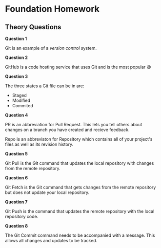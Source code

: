 # Foundation Homework

## Theory Questions

**Question 1**

Git is an example of a _version control_ system.

**Question 2**

GitHub is a code hosting service that uses Git and is the most popular :smiley:

**Question 3**

The three states a Git file can be in are:

- Staged
- Modified
- Commited

**Question 4**

PR is an abbreviation for Pull Request. This lets you tell others about changes on a branch you have created and recieve feedback.

Repo is an abbreviaton for Repository which contains all of your project's files as well as its revision history.

**Question 5**

Git Pull is the Git command that updates the local repository with changes from the remote repository.

**Question 6**

Git Fetch is the Git command that gets changes from the remote repository but does not update your local repository.

**Question 7**

Git Push is the command that updates the remote repository with the local repository code.

**Question 8**

The Git Commit command needs to be accompanied with a message. This allows all changes and updates to be tracked.
